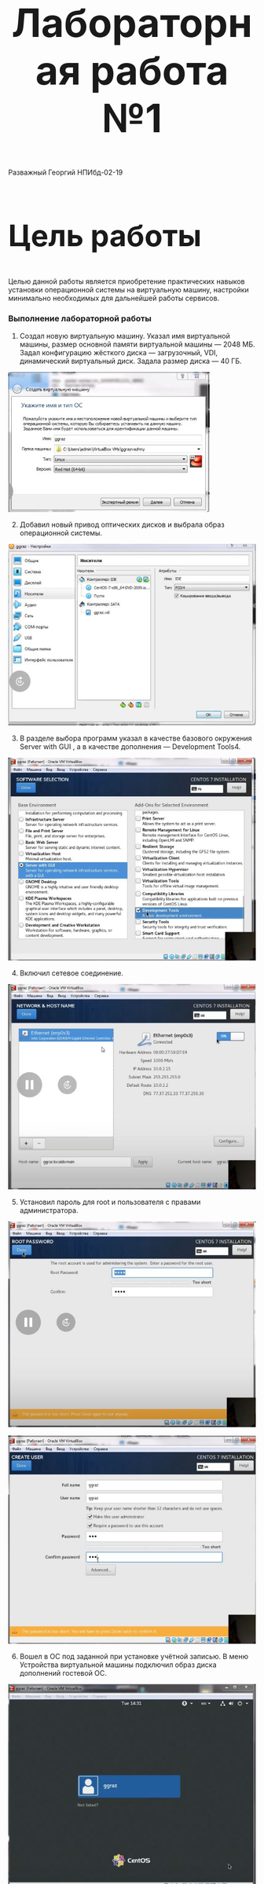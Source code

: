 <style>
h1 {
    font-size: 80px;
    text-align: center;
}
h2 {
    font-size: 60px;
}
{
    text-align: justify;

}
section.fio {
    text-align: right;
}
</style>

# Лабораторная работа №1
<!-- _class: fio -->
Разважный Георгий
НПИбд-02-19


## Цель работы
  Целью данной работы является приобретение практических навыков установки операционной системы на виртуальную машину, настройки минимально необходимых для дальнейшей работы сервисов.


### Выполнение лабораторной работы
1. Создал новую виртуальную машину. Указал имя виртуальной машины, размер основной памяти виртуальной машины — 2048 МБ.
Задал конфигурацию жёсткого диска — загрузочный, VDI, динамический виртуальный диск. Задала размер диска — 40 ГБ.

![Рис.1.1](imag/1.JPG)
 
2.  Добавил новый привод оптических дисков и выбрала образ операционной системы. 

![Рис.1.2](imag/2.JPG)

3. В разделе выбора программ указал в качестве базового окружения Server with GUI , а в качестве дополнения — Development Tools4. 

![Рис.1.3](imag/3.JPG)

4. Включил сетевое соединение.

![Рис.1.4](imag/4.JPG)

5. Установил пароль для root и пользователя с правами администратора.

  ![Рис.1.5](imag/5.JPG)

  ![Рис.1.6](imag/6.JPG)

6. Вошел в ОС под заданной при установке учётной записью. В меню Устройства виртуальной машины подключил образ диска дополнений гостевой ОС. 
 
  ![Рис.1.7](imag/7.JPG)

7. Дождался загрузки графического окружения и открыла терминал. В окне терминала проанализировал последовательность загрузки системы, выполнив команду dmesg.

  ![Рис.1.10](imag/8.JPG)

## Вывод
Приобрел практические навыки установки операционной системы на виртуальную машину, настройки минимально необходимых для дальнейшей работы сервисов.

